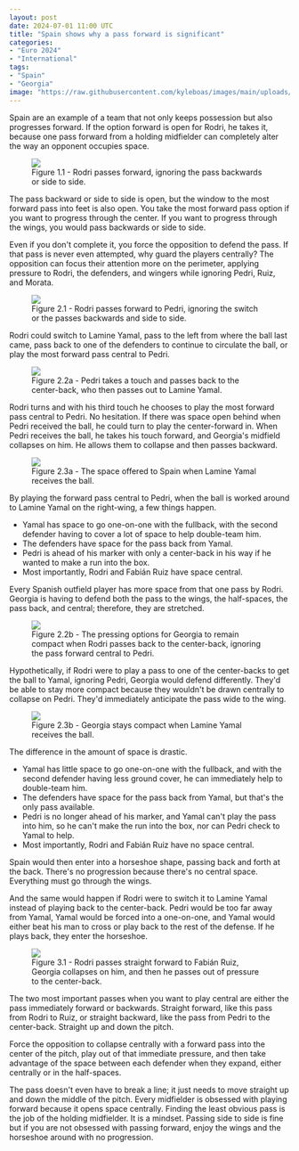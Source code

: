 ```yaml
---
layout: post
date: 2024-07-01 11:00 UTC
title: "Spain shows why a pass forward is significant"
categories:
- "Euro 2024"
- "International"
tags:
- "Spain"
- "Georgia"
image: "https://raw.githubusercontent.com/kyleboas/images/main/uploads/2024/07/01/Image-01Jul2024_01:42:19.png"
---
```


Spain are an example of a team that not only keeps possession but also progresses forward. If the option forward is open for Rodri, he takes it, because one pass forward from a holding midfielder can completely alter the way an opponent occupies space.

<!---more---> 

<figure>
    <img src="https://raw.githubusercontent.com/kyleboas/images/main/uploads/2024/06/30/Image-30Jun2024_23:52:51.png">
    <figcaption>Figure 1.1 - Rodri passes forward, ignoring the pass backwards or side to side.</figcaption>
</figure>

The pass backward or side to side is open, but the window to the most forward pass into feet is also open. You take the most forward pass option if you want to progress through the center. If you want to progress through the wings, you would pass backwards or side to side. 

Even if you don't complete it, you force the opposition to defend the pass. If that pass is never even attempted, why guard the players centrally? The opposition can focus their attention more on the perimeter, applying pressure to Rodri, the defenders, and wingers while ignoring Pedri, Ruiz, and Morata. 

<figure>
    <img src="https://raw.githubusercontent.com/kyleboas/images/main/uploads/2024/07/01/Image-01Jul2024_00:44:03.png">
    <figcaption>Figure 2.1 - Rodri passes forward to Pedri, ignoring the switch or the passes backwards and side to side. </figcaption>
</figure>

Rodri could switch to Lamine Yamal, pass to the left from where the ball last came, pass back to one of the defenders to continue to circulate the ball, or play the most forward pass central to Pedri. 


<figure>
    <img src="https://raw.githubusercontent.com/kyleboas/images/main/uploads/2024/07/01/Image-01Jul2024_00:44:05.png">
    <figcaption>Figure 2.2a - Pedri takes a touch and passes back to the center-back, who then passes out to Lamine Yamal. </figcaption>
</figure>

Rodri turns and with his third touch he chooses to play the most forward pass central to Pedri. No hesitation. If there was space open behind when Pedri received the ball, he could turn to play the center-forward in. When Pedri receives the ball, he takes his touch forward, and Georgia's midfield collapses on him. He allows them to collapse and then passes backward.

<figure>
    <img src="https://raw.githubusercontent.com/kyleboas/images/main/uploads/2024/07/01/Image-01Jul2024_00:44:06.png">
    <figcaption>Figure 2.3a - The space offered to Spain when Lamine Yamal receives the ball.</figcaption>
</figure>

By playing the forward pass central to Pedri, when the ball is worked around to Lamine Yamal on the right-wing, a few things happen. 

- Yamal has space to go one-on-one with the fullback, with the second defender having to cover a lot of space to help double-team him.
- The defenders have space for the pass back from Yamal.
- Pedri is ahead of his marker with only a center-back in his way if he wanted to make a run into the box.
- Most importantly, Rodri and Fabián Ruiz have space central. 

Every Spanish outfield player has more space from that one pass by Rodri. Georgia is having to defend both the pass to the wings, the half-spaces, the pass back, and central; therefore, they are stretched.

<figure>
    <img src="https://raw.githubusercontent.com/kyleboas/images/main/uploads/2024/07/01/Image-01Jul2024_00:44:08.png">
    <figcaption>Figure 2.2b - The pressing options for Georgia to remain compact when Rodri passes back to the center-back, ignoring the pass forward central to Pedri.</figcaption>
</figure>

Hypothetically, if Rodri were to play a pass to one of the center-backs to get the ball to Yamal, ignoring Pedri, Georgia would defend differently. They'd be able to stay more compact because they wouldn't be drawn centrally to collapse on Pedri. They'd immediately anticipate the pass wide to the wing.

<figure>
    <img src="https://raw.githubusercontent.com/kyleboas/images/main/uploads/2024/07/01/Image-01Jul2024_00:44:09.png">
    <figcaption>Figure 2.3b - Georgia stays compact when Lamine Yamal receives the ball.</figcaption>
</figure>

The difference in the amount of space is drastic.

- Yamal has little space to go one-on-one with the fullback, and with the second defender having less ground cover, he can immediately help to double-team him.
- The defenders have space for the pass back from Yamal, but that's the only pass available.
- Pedri is no longer ahead of his marker, and Yamal can't play the pass into him, so he can't make the run into the box, nor can Pedri check to Yamal to help. 
- Most importantly, Rodri and Fabián Ruiz have no space central. 

Spain would then enter into a horseshoe shape, passing back and forth at the back. There's no progression because there's no central space. Everything must go through the wings. 

And the same would happen if Rodri were to switch it to Lamine Yamal instead of playing back to the center-back. Pedri would be too far away from Yamal, Yamal would be forced into a one-on-one, and Yamal would either beat his man to cross or play back to the rest of the defense. If he plays back, they enter the horseshoe. 


<figure>
    <img src="https://raw.githubusercontent.com/kyleboas/images/main/uploads/2024/07/01/Image-01Jul2024_01:03:59.png">
    <figcaption>Figure 3.1 - Rodri passes straight forward to Fabián Ruiz, Georgia collapses on him, and then he passes out of pressure to the center-back.</figcaption>
</figure>

The two most important passes when you want to play central are either the pass immediately forward or backwards. Straight forward, like this pass from Rodri to Ruiz, or straight backward, like the pass from Pedri to the center-back. Straight up and down the pitch. 

Force the opposition to collapse centrally with a forward pass into the center of the pitch, play out of that immediate pressure, and then take advantage of the space between each defender when they expand, either centrally or in the half-spaces.

The pass doesn't even have to break a line; it just needs to move straight up and down the middle of the pitch. Every midfielder is obsessed with playing forward because it opens space centrally. Finding the least obvious pass is the job of the holding midfielder. It is a mindset. Passing side to side is fine but if you are not obsessed with passing forward, enjoy the wings and the horseshoe around with no progression. 